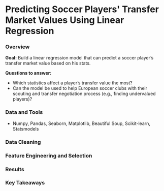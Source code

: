 # Predicting Soccer Players' Transfer Market Values Using Linear Regression

### Overview

**Goal:** Build a linear regression model that can predict a soccer player’s transfer market value based on his stats.

**Questions to answer:** 

- Which statistics affect a player’s transfer value the most?
- Can the model be used to help European soccer clubs with their scouting and transfer negotiation process (e.g., finding undervalued players)?

### Data and Tools 

- Numpy, Pandas, Seaborn, Matplotlib, Beautiful Soup, Scikit-learn, Statsmodels

### Data Cleaning


### Feature Engineering and Selection


### Results


### Key Takeaways

